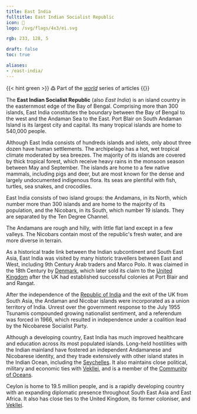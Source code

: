 ```yaml
---
title: East India
fulltitle: East Indian Socialist Republic
icon: 🌊
logo: /svg/flags/4x3/ei.svg

rgb: 233, 128, 5

draft: false
toc: true

aliases:
- /east-india/
---
```

{{< hint green >}}
߷ Part of the *[world](/world/)* series of articles
{{</hint>}}

The **<span class="fi fi-ei"></span> East Indian Socialist Republic** (also *East India*) is an island country in the easternmost edge of the Bay of Bengal. Comprising more than 300 islands, East India constitutes the boundary between the Bay of Bengal to the west and the Andaman Sea to the East. Port Blair on South Andaman Island is its largest city and capital. Its many tropical islands are home to 540,000 people.

Although East India consists of hundreds islands and islets, only about three dozen have human settlements. The archipelago has a hot, wet tropical climate moderated by sea breezes. The majority of its islands are covered by thick tropical forest, which receive heavy rains in the monsoon season between May and September. The islands are home to a few native mammals, including pigs and deer, but are most known for the dense and largely undocumented indigenous flora. Its seas are plentiful with fish, turtles, sea snakes, and crocodiles.

East India consists of two island groups: the Andamans, in its North, which number more than 300 islands and are home to the majority of its population, and the Nicobars, in its South, which number 19 islands. They are separated by the Ten Degree Channel.

The Andamans are rough and hilly, with little flat land except in a few valleys. The Nicobars contain most of the republic's fresh water, and are more diverse in terrain.

As a historical trade link between the Indian subcontinent and South East Asia, East India was visited by many historic travellers between East and West, including 9th Century Arab traders and Marco Polo. It was claimed in the 18th Century by [<span class="fi fi-dk"></span> Denmark](/denmark/), which later sold its claim to the [<span class="fi fi-gb"></span> United Kingdom](/uk/) after the UK had established successful colonies at Port Blair and and Rangat.

After the independence of the [<span class="fi fi-in"></span> Republic of India](/india/) and the exit of the UK from South Asia, the Andaman and Nicobar islands were incorporated as a union territory of India. Unrest over the government response to the July 1955 Tsunamis compounded growing nationalist sentiment, and a referendum was forced in 1966, which resulted in independence under a coalition lead by the Nicobarese Socialist Party.

Although a developing country, East India has much improved healthcare and education across its most populated islands. Long-held hostilities with the Indian mainland have fostered an independent Andamanese and Nicobarese identity, and they trade extensively with other island states in the Indian Ocean, including the [<span class="fi fi-sc"></span> Seychelles](/seychelles/). It also maintains close political, military and economic ties with [<span class="fi fi-com"></span> Vekllei](/vekllei), and is a member of the [<span class="fi fi-oceans"></span> Community of Oceans](/oceans-council/).

Ceylon is home to 19.5 million people, and is a rapidly developing country with an expanding diplomatic presence throughout South East Asia and East Africa. It also has close ties to the United Kingdom, its former coloniser, and [<span class="fi fi-com"></span> Vekllei](/vekllei).
